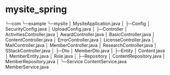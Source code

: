 # mysite_spring

  └─com
      └─example
          └─mysite
              │  MysiteApplication.java
              │
              ├─Config
              │      SecurityConfig.java
              │      UploadConfig.java
              │
              ├─Controller
              │      ActivitiesController.java
              │      AwardController.java
              │      BasicController.java
              │      ContentController.java
              │      ErrorController.java
              │      LicenseController.java
              │      MailController.java
              │      MemberController.java
              │      ResearchController.java
              │      SStackController.java
              │
              ├─Dto
              │      MemberDto.java
              │
              ├─Entity
              │      Content.java
              │      MemberEntity.java
              │      Role.java
              │
              ├─Repository
              │      ContentRepository.java
              │      MemberRepository.java
              │
              └─Service
                      ContentService.java
                      MemberService.java
